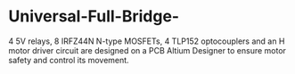 # Universal-Full-Bridge-
4 5V relays, 8 IRFZ44N N-type MOSFETs, 4 TLP152 optocouplers and an H motor driver circuit are designed on a PCB Altium Designer to ensure motor safety and control its movement.
